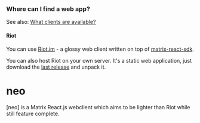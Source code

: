 ### Where can I find a web app?

See also: [What clients are available?](#what-clients-are-available%3F)

#### Riot

You can use [Riot.im](https://riot.im/app/) - a glossy web client written on top of [matrix-react-sdk](https://github.com/matrix-org/matrix-react-sdk).

You can also host Riot on your own server. It's a static web application, just download the [last release](https://github.com/vector-im/riot-web/) and unpack it.

# neo

[neo] is a Matrix React.js webclient which aims to be lighter than Riot while still feature complete.